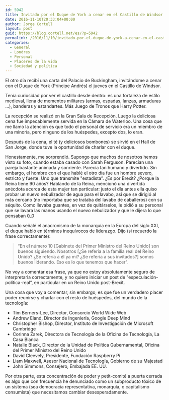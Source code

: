 ```yaml
---
id: 5942
title: Invitado por el Duque de York a cenar en el Castillo de Windsor el 3 de noviembre
date: 2016-11-10T20:33:04+00:00
author: Jorge Cortell
layout: post
guid: https://blog.cortell.net/es/?p=5942
permalink: /2016/11/10/invitado-por-el-duque-de-york-a-cenar-en-el-castillo-de-windsor-el-3-de-noviembre/
categories:
  - General
  - Londres
  - Personal
  - Placeres de la vida
  - Sociedad y polí­tica
---
```

El otro día recibí una carta del Palacio de Buckingham, invitándome a cenar con el Duque de York (Príncipe Andrés) el jueves en el Castillo de Windsor.

Tenía curiosidad por ver el castillo desde dentro: es una fortaleza de estilo medieval, llena de mementos militares (armas, espadas, lanzas, armaduras ...), banderas y estandartes. Más Juego de Tronos que Harry Potter.

La recepción se realizó en la Gran Sala de Recepción. Luego la deliciosa cena fue impecablemente servida en la Cámara de Waterloo. Una cosa que me llamó la atención es que todo el personal de servicio era un miembro de una minoría, pero ninguno de los huéspedes, excepto dos, lo eran.

Después de la cena, el té (y deliciosos bombones) se sirvió en el Hall de San Jorge, donde tuve la oportunidad de charlar con el duque.

Honestamente, me sorprendió. Supongo que muchos de nosotros hemos visto su foto, cuando estaba casado con Sarah Ferguson. Parecían una pareja bastante animada y sonriente. Parecía tan humano y divertido. Sin embargo, el hombre con el que hablé el otro día fue un hombre severo, estricto y fuerte. Uno que transmite "estadista”. ¿Es por Brexit? ¿Porque la Reina tiene 90 años? Hablando de la Reina, mencionó una divertida anécdota acerca de esta mujer tan particular: justo el día antes ella quiso probar un nuevo nebulizador de agua para el lavabo, así que se dirigió al más cercano (no importaba que se trataba del lavabo de caballeros) con su séquito. Como llevaba guantes, en vez de quitárselos, le pidió a su personal que se lavara las manos usando el nuevo nebulizador y que le dijera lo que pensaban 0_0

Cuando señalé el anacronismo de la monarquía en la Europa del siglo XXI, el duque habló en términos inequívocos de liderazgo. Dijo (si recuerdo la frase correctamente):

> “En el número 10 [Gabinete del Primer Ministro del Reino Unido] son buenos siguiendo. Nosotros [¿Se refería a la familia real del Reino Unido? ¿Se refería a él ya mí? ¿Se refería a sus invitados?] somos buenos liderando. Eso es lo que tenemos que hacer".

No voy a comentar esa frase, ya que no estoy absolutamente seguro de interpretarla correctamente, y no quiero iniciar un post de "especulación-política-real”, en particular en un Reino Unido post-Brexit.

Una cosa que voy a comentar, sin embargo, es que fue un verdadero placer poder reunirse y charlar con el resto de huéspedes, del mundo de la tecnología:

  * Tim Berners-Lee, Director, Consorcio World Wide Web
  * Andrew Eland, Director de Ingeniería, Google Deep Mind
  * Christopher Bishop, Director, Instituto de Investigación de Microsoft Cambridge
  * Corinna Zarek, Directora de Tecnología de la Oficina de Tecnología, La Casa Blanca
  * Natalie Black, Director de la Unidad de Política Gubernamental, Oficina del Primer Ministro del Reino Unido
  * David Cleevely, Presidente, Fundación Raspberry Pi
  * Liam Maxwell, Asesor Nacional de Tecnología, Gobierno de su Majestad
  * John Simmons, Consejero, Embajada EE. UU.

Por otra parte, esta concentración de poder y petit-comité a puerta cerrada es algo que con frecuencia he denunciado como un subproducto tóxico de un sistema (sea democracia representativa, monarquía, o capitalismo consumista) que necesitamos cambiar desesperadamente.